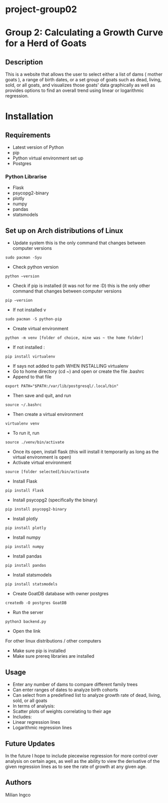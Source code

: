 # project-group02
# Group 2: Calculating a Growth Curve for a Herd of Goats
## Description
This is a website that allows the user to select either a list of dams ( mother goats ), a range of birth dates, or a set group of goats such as dead, living, sold, or all goats, and visualizes those goats' data graphically as well as provides options to find an overall trend using linear or logarithmic regression. 

# Installation

## Requirements
- Latest version of Python
- pip
- Python virtual environment set up
- Postgres
### Python Librarise
- Flask
- psycopg2-binary
- plotly
- numpy
- pandas
- statsmodels

## Set up on Arch distributions of Linux

- Update system this is the only command that changes between computer versions
```
sudo pacman -Syu
```
- Check python version
```
python –version
```
- Check if pip is installed (it was not for me :D) this is the only other command that changes between computer versions
```
pip –version
```
- If not installed v
```
sudo pacman -S python-pip
```
- Create virtual environment
```
python -m venv [folder of choice, mine was ~ the home folder]
```
- If not installed : 
```
pip install virtualenv
```
- If says not added to path WHEN INSTALLING virtualenv
- Go to home directory (cd ~) and open or create the file .bashrc
- Append to that file 
```
export PATH="$PATH:/var/lib/postgresql/.local/bin"
```
- Then save and quit, and run
```
source ~/.bashrc
```
- Then create a virtual environment
```
virtualenv venv
```
- To run it, run
```
source ./venv/bin/activate
```
- Once its open, install flask (this will install it temporarily as long as the virtual environment is open)
- Activate virtual environment
```
source [folder selected]/bin/activate
```
- Install Flask
```
pip install Flask
```
- Install psycopg2 (specifically the binary)
```
pip install psycopg2-binary
```
- Install plotly
```
pip install plotly
```
- Install numpy
```
pip install numpy
```
- Install pandas
```
pip install pandas
```
- Install statsmodels
```
pip install statsmodels
```
- Create GoatDB database with owner postgres
```
createdb -O postgres GoatDB
```
- Run the server
```
python3 backend.py
```
- Open the link

For other linux distributions / other computers
- Make sure pip is installed
- Make sure prereq libraries are installed
## Usage
- Enter any number of dams to compare different family trees
- Can enter ranges of dates to analyze birth cohorts
- Can select from a predefined list to analyze growth rate of dead, living, sold, or all goats
- In terms of analysis: 
- Scatter plots of weights correlating to their age
- Includes:
- Linear regression lines
- Logarithmic regression lines

## Future Updates
In the future I hope to include piecewise regression for more control over analysis on certain ages, as well as the ability to view the derivative of the given regression lines as to see the rate of growth at any given age. 
## Authors
Milian Ingco



